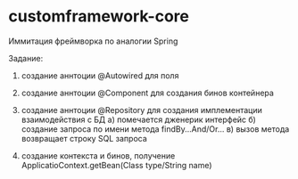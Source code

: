 # customframework-core
Иммитация фреймворка по аналогии Spring

Задание:

1) создание аннтоции @Autowired для поля
2) создание аннтоции @Component для создания бинов контейнера
3) создание аннтоции @Repository для создания имплементации взаимодействия с БД
  а) помечается дженерик интерфейс
  б) создание запроса по имени метода
    findBy...And/Or...
  в) вызов метода возвращает строку SQL запроса
    
4) создание контекста и бинов, получение
  ApplicatioContext.getBean(Class type/String name)
